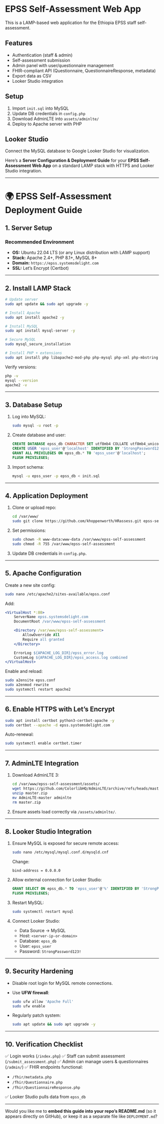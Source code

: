# EPSS Self-Assessment Web App

This is a LAMP-based web application for the Ethiopia EPSS staff self-assessment.

## Features
- Authentication (staff & admin)
- Self-assessment submission
- Admin panel with user/questionnaire management
- FHIR-compliant API (Questionnaire, QuestionnaireResponse, metadata)
- Export data as CSV
- Looker Studio integration

## Setup
1. Import `init.sql` into MySQL
2. Update DB credentials in `config.php`
3. Download AdminLTE into `assets/adminlte/`
4. Deploy to Apache server with PHP

## Looker Studio
Connect the MySQL database to Google Looker Studio for visualization.


Here’s a **Server Configuration & Deployment Guide** for your **EPSS Self-Assessment Web App** on a standard LAMP stack with HTTPS and Looker Studio integration.

---

# 🌍 EPSS Self-Assessment Deployment Guide

## 1. Server Setup

### Recommended Environment

* **OS:** Ubuntu 22.04 LTS (or any Linux distribution with LAMP support)
* **Stack:** Apache 2.4+, PHP 8.1+, MySQL 8+
* **Domain:** `https://epss.systemsdelight.com`
* **SSL:** Let’s Encrypt (Certbot)

---

## 2. Install LAMP Stack

```bash
# Update server
sudo apt update && sudo apt upgrade -y

# Install Apache
sudo apt install apache2 -y

# Install MySQL
sudo apt install mysql-server -y

# Secure MySQL
sudo mysql_secure_installation

# Install PHP + extensions
sudo apt install php libapache2-mod-php php-mysql php-xml php-mbstring php-curl unzip -y
```

Verify versions:

```bash
php -v
mysql --version
apache2 -v
```

---

## 3. Database Setup

1. Log into MySQL:

   ```bash
   sudo mysql -u root -p
   ```

2. Create database and user:

   ```sql
   CREATE DATABASE epss_db CHARACTER SET utf8mb4 COLLATE utf8mb4_unicode_ci;
   CREATE USER 'epss_user'@'localhost' IDENTIFIED BY 'StrongPassword123!';
   GRANT ALL PRIVILEGES ON epss_db.* TO 'epss_user'@'localhost';
   FLUSH PRIVILEGES;
   ```

3. Import schema:

   ```bash
   mysql -u epss_user -p epss_db < init.sql
   ```

---

## 4. Application Deployment

1. Clone or upload repo:

   ```bash
   cd /var/www/
   sudo git clone https://github.com/khoppenworth/HRassess.git epss-self-assessment
   ```

2. Set permissions:

   ```bash
   sudo chown -R www-data:www-data /var/www/epss-self-assessment
   sudo chmod -R 755 /var/www/epss-self-assessment
   ```

3. Update DB credentials in `config.php`.

---

## 5. Apache Configuration

Create a new site config:

```bash
sudo nano /etc/apache2/sites-available/epss.conf
```

Add:

```apache
<VirtualHost *:80>
    ServerName epss.systemsdelight.com
    DocumentRoot /var/www/epss-self-assessment

    <Directory /var/www/epss-self-assessment>
        AllowOverride All
        Require all granted
    </Directory>

    ErrorLog ${APACHE_LOG_DIR}/epss_error.log
    CustomLog ${APACHE_LOG_DIR}/epss_access.log combined
</VirtualHost>
```

Enable and reload:

```bash
sudo a2ensite epss.conf
sudo a2enmod rewrite
sudo systemctl restart apache2
```

---

## 6. Enable HTTPS with Let’s Encrypt

```bash
sudo apt install certbot python3-certbot-apache -y
sudo certbot --apache -d epss.systemsdelight.com
```

Auto-renewal:

```bash
sudo systemctl enable certbot.timer
```

---

## 7. AdminLTE Integration

1. Download AdminLTE 3:

   ```bash
   cd /var/www/epss-self-assessment/assets/
   wget https://github.com/ColorlibHQ/AdminLTE/archive/refs/heads/master.zip
   unzip master.zip
   mv AdminLTE-master adminlte
   rm master.zip
   ```

2. Ensure assets load correctly via `/assets/adminlte/`.

---

## 8. Looker Studio Integration

1. Ensure MySQL is exposed for secure remote access:

   ```bash
   sudo nano /etc/mysql/mysql.conf.d/mysqld.cnf
   ```

   Change:

   ```
   bind-address = 0.0.0.0
   ```

2. Allow external connection for Looker Studio:

   ```sql
   GRANT SELECT ON epss_db.* TO 'epss_user'@'%' IDENTIFIED BY 'StrongPassword123!';
   FLUSH PRIVILEGES;
   ```

3. Restart MySQL:

   ```bash
   sudo systemctl restart mysql
   ```

4. Connect Looker Studio:

   * Data Source → MySQL
   * Host: `<server-ip-or-domain>`
   * Database: `epss_db`
   * User: `epss_user`
   * Password: `StrongPassword123!`

---

## 9. Security Hardening

* Disable root login for MySQL remote connections.
* Use **UFW firewall**:

  ```bash
  sudo ufw allow 'Apache Full'
  sudo ufw enable
  ```
* Regularly patch system:

  ```bash
  sudo apt update && sudo apt upgrade -y
  ```

---

## 10. Verification Checklist

✅ Login works (`/index.php`)
✅ Staff can submit assessment (`/submit_assessment.php`)
✅ Admin can manage users & questionnaires (`/admin/`)
✅ FHIR endpoints functional:

* `/fhir/metadata.php`
* `/fhir/Questionnaire.php`
* `/fhir/QuestionnaireResponse.php`

✅ Looker Studio pulls data from `epss_db`

---

Would you like me to **embed this guide into your repo’s README.md** (so it appears directly on GitHub), or keep it as a separate file like `DEPLOYMENT.md`?

